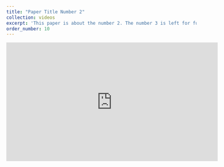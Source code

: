 ```yaml
---
title: "Paper Title Number 2"
collection: videos
excerpt: 'This paper is about the number 2. The number 3 is left for future work.'
order_number: 10
---
```


<iframe width="560" height="315" src="https://www.youtube.com/embed/Z_fO5kNvwNE" title="YouTube video player" frameborder="0" allow="accelerometer; autoplay; clipboard-write; encrypted-media; gyroscope; picture-in-picture; web-share" allowfullscreen></iframe>